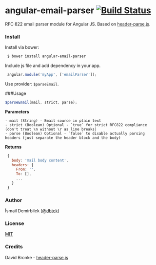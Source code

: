 angular-email-parser [![Build Status](https://travis-ci.org/dbtek/angular-email-parser.svg?branch=master)](https://travis-ci.org/dbtek/angular-email-parser)
====================

RFC 822 email parser module for Angular JS. Based on [header-parse.js](https://gist.github.com/whitelynx/2e44e2af82bb9f51230d).

### Install
Install via bower:  
```bash
 $ bower install angular-email-parser
````
Include js file and add dependency in your app.
```js
 angular.module('myApp', ['emailParser']);
```
Use provider: `$parseEmail`.

###Usage
```js
$parseEmail(mail, strict, parse);
```

**Parameters**
```
- mail (String) - Email source in plain text
- strict (Boolean) Optional - `true` for strict RFC822 compliance (don't treat \n without \r as line breaks)
- parse (Boolean) Optional - `false` to disable actually parsing headers (just separate the header block and the body)
```
**Returns**
```js
 {
   body: 'mail body content',
   headers: {
     From: '',
     To: [],
     ...
   }
 }
```

### Author
İsmail Demirbilek ([@dbtek](http://twitter.com/dbtek))

### License
[MIT](http://opensource.org/licenses/MIT)

### Credits
David Bronke - [header-parse.js](https://gist.github.com/whitelynx/2e44e2af82bb9f51230d)
